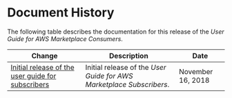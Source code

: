 # Document History<a name="document-history"></a>

The following table describes the documentation for this release of the *User Guide for AWS Marketplace Consumers*\.

| Change | Description | Date | 
| --- |--- |--- |
| [Initial release of the user guide for subscribers](https://docs.aws.amazon.com/marketplace/latest/userguide/) | Initial release of the *User Guide for AWS Marketplace Subscribers*\. | November 16, 2018 | 